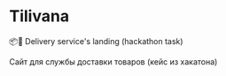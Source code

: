 # Tilivana
📦🚚 Delivery service's landing (hackathon task)

Сайт для службы доставки товаров (кейс из хакатона)
